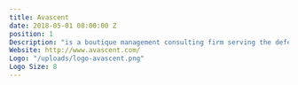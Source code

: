 ```yaml
---
title: Avascent
date: 2018-05-01 08:00:00 Z
position: 1
Description: "is a boutique management consulting firm serving the defense, aerospace, homeland security, logistics, transit, and financial industries."
Website: http://www.avascent.com/
Logo: "/uploads/logo-avascent.png"
Logo Size: 8
---
```

